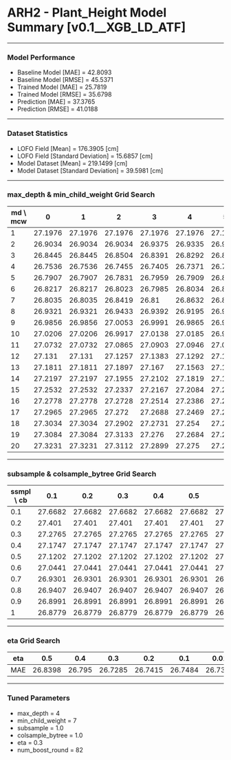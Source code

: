 # ARH2 - Plant_Height Model Summary [v0.1__XGB_LD_ATF]

***

### Model Performance

- Baseline Model [MAE] = 42.8093
- Baseline Model [RMSE] = 45.5371
- Trained Model [MAE] = 25.7819
- Trained Model [RMSE] = 35.6798
- Prediction [MAE] = 37.3765
- Prediction [RMSE] = 41.0188
***

### Dataset Statistics

- LOFO Field [Mean] = 176.3905 [cm]
- LOFO Field [Standard Deviation] = 15.6857 [cm]
- Model Dataset [Mean] = 219.1499 [cm]
- Model Dataset [Standard Deviation] = 39.5981 [cm]
***

### max_depth & min_child_weight Grid Search

|   md \ mcw |       0 |       1 |       2 |       3 |       4 |       5 |       6 |       7 |       8 |       9 |      10 |      11 |      12 |      13 |      14 |      15 |      16 |      17 |      18 |      19 |      20 |
|------------|---------|---------|---------|---------|---------|---------|---------|---------|---------|---------|---------|---------|---------|---------|---------|---------|---------|---------|---------|---------|---------|
|          1 | 27.1976 | 27.1976 | 27.1976 | 27.1976 | 27.1976 | 27.1976 | 27.1976 | 27.1976 | 27.2035 | 27.2035 | 27.1752 | 27.1752 | 27.1752 | 27.1752 | 27.2567 | 27.2567 | 27.2567 | 27.1988 | 27.1988 | 27.1988 | 27.2725 |
|          2 | 26.9034 | 26.9034 | 26.9034 | 26.9375 | 26.9335 | 26.9665 | 26.8753 | 26.8987 | 26.9371 | 26.8705 | 26.9259 | 26.9016 | 26.939  | 26.8728 | 26.9111 | 26.9121 | 26.9684 | 26.9474 | 26.9609 | 26.9263 | 26.9712 |
|          3 | 26.8445 | 26.8445 | 26.8504 | 26.8391 | 26.8292 | 26.8287 | 26.8385 | 26.8309 | 26.8344 | 26.8167 | 26.8293 | 26.8339 | 26.8193 | 26.8292 | 26.8223 | 26.8696 | 26.8141 | 26.8199 | 26.8052 | 26.8377 | 26.8021 |
|          4 | 26.7536 | 26.7536 | 26.7455 | 26.7405 | 26.7371 | 26.7305 | 26.7287 | 26.7286 | 26.7372 | 26.7361 | 26.7593 | 26.7515 | 26.8228 | 26.7852 | 26.7995 | 26.8016 | 26.7571 | 26.7833 | 26.8006 | 26.8239 | 26.7831 |
|          5 | 26.7907 | 26.7907 | 26.7831 | 26.7959 | 26.7909 | 26.8105 | 26.7907 | 26.8157 | 26.7985 | 26.7391 | 26.7583 | 26.8034 | 26.7878 | 26.7797 | 26.799  | 26.7955 | 26.7291 | 26.7412 | 26.7706 | 26.732  | 26.7679 |
|          6 | 26.8217 | 26.8217 | 26.8023 | 26.7985 | 26.8034 | 26.8303 | 26.8146 | 26.8311 | 26.8357 | 26.8059 | 26.8069 | 26.8269 | 26.831  | 26.7986 | 26.8193 | 26.8377 | 26.8255 | 26.8093 | 26.8286 | 26.8252 | 26.8042 |
|          7 | 26.8035 | 26.8035 | 26.8419 | 26.81   | 26.8632 | 26.8213 | 26.8014 | 26.8213 | 26.851  | 26.8287 | 26.8145 | 26.801  | 26.7916 | 26.831  | 26.8074 | 26.8351 | 26.8639 | 26.8247 | 26.8332 | 26.8379 | 26.8532 |
|          8 | 26.9321 | 26.9321 | 26.9433 | 26.9392 | 26.9195 | 26.9072 | 26.855  | 26.8968 | 26.9168 | 26.9314 | 26.8566 | 26.8686 | 26.8802 | 26.8987 | 26.9078 | 26.9011 | 26.8954 | 26.9067 | 26.8656 | 26.9012 | 26.9    |
|          9 | 26.9856 | 26.9856 | 27.0053 | 26.9991 | 26.9865 | 26.9309 | 26.9766 | 26.9289 | 26.9211 | 26.9231 | 26.9654 | 26.9482 | 26.9012 | 26.9663 | 26.9661 | 26.9693 | 26.9255 | 26.9437 | 26.9073 | 26.9471 | 26.9379 |
|         10 | 27.0206 | 27.0206 | 26.9917 | 27.0138 | 27.0185 | 26.993  | 27.0139 | 26.9738 | 27.0134 | 26.9655 | 26.9814 | 26.9814 | 26.9503 | 26.9821 | 26.9717 | 26.9557 | 26.9625 | 26.9483 | 26.977  | 26.9817 | 27.0007 |
|         11 | 27.0732 | 27.0732 | 27.0865 | 27.0903 | 27.0946 | 27.0713 | 27.0443 | 27.0591 | 27.0619 | 27.0254 | 27.014  | 27.0043 | 27.0544 | 27.0334 | 27.0092 | 26.9791 | 26.9897 | 26.9971 | 26.9925 | 27.0028 | 27.0035 |
|         12 | 27.131  | 27.131  | 27.1257 | 27.1383 | 27.1292 | 27.1073 | 27.1007 | 27.0935 | 27.0848 | 27.0952 | 27.0577 | 27.031  | 27.0159 | 27.0495 | 27.0296 | 27.049  | 27.0372 | 27.0448 | 27.0425 | 27.0265 | 27.0003 |
|         13 | 27.1811 | 27.1811 | 27.1897 | 27.167  | 27.1563 | 27.1235 | 27.1234 | 27.1271 | 27.1214 | 27.0974 | 27.1114 | 27.1038 | 27.0714 | 27.0725 | 27.0496 | 27.0473 | 27.0376 | 27.0375 | 27.0435 | 27.047  | 27.0115 |
|         14 | 27.2197 | 27.2197 | 27.1955 | 27.2102 | 27.1819 | 27.1675 | 27.1317 | 27.1502 | 27.1418 | 27.1427 | 27.1356 | 27.1131 | 27.0871 | 27.0984 | 27.0762 | 27.0625 | 27.0789 | 27.083  | 27.0511 | 27.0513 | 27.0399 |
|         15 | 27.2532 | 27.2532 | 27.2337 | 27.2167 | 27.2084 | 27.21   | 27.1643 | 27.1597 | 27.1827 | 27.1351 | 27.1332 | 27.1455 | 27.1054 | 27.1147 | 27.0819 | 27.0774 | 27.0876 | 27.0783 | 27.0566 | 27.0615 | 27.0448 |
|         16 | 27.2778 | 27.2778 | 27.2728 | 27.2514 | 27.2386 | 27.221  | 27.1927 | 27.1957 | 27.1936 | 27.1581 | 27.1585 | 27.1578 | 27.1464 | 27.1169 | 27.1057 | 27.1024 | 27.0856 | 27.1063 | 27.0945 | 27.0829 | 27.072  |
|         17 | 27.2965 | 27.2965 | 27.272  | 27.2688 | 27.2469 | 27.2166 | 27.2162 | 27.1974 | 27.2077 | 27.1798 | 27.1723 | 27.1856 | 27.1446 | 27.1396 | 27.1241 | 27.1211 | 27.1327 | 27.1249 | 27.1032 | 27.0752 | 27.0928 |
|         18 | 27.3034 | 27.3034 | 27.2902 | 27.2731 | 27.254  | 27.2245 | 27.2098 | 27.2179 | 27.2336 | 27.1749 | 27.187  | 27.1807 | 27.1724 | 27.1633 | 27.138  | 27.1308 | 27.1438 | 27.1309 | 27.12   | 27.0861 | 27.0888 |
|         19 | 27.3084 | 27.3084 | 27.3133 | 27.276  | 27.2684 | 27.2492 | 27.2315 | 27.225  | 27.2157 | 27.1994 | 27.1751 | 27.1745 | 27.1637 | 27.1482 | 27.1598 | 27.1393 | 27.1305 | 27.1282 | 27.1203 | 27.1198 | 27.1065 |
|         20 | 27.3231 | 27.3231 | 27.3112 | 27.2899 | 27.275  | 27.2596 | 27.2231 | 27.227  | 27.2395 | 27.2086 | 27.1896 | 27.2027 | 27.1877 | 27.1718 | 27.1555 | 27.1344 | 27.1508 | 27.1441 | 27.1276 | 27.0982 | 27.1015 |

***

### subsample & colsample_bytree Grid Search

|   ssmpl \ cb |     0.1 |     0.2 |     0.3 |     0.4 |     0.5 |     0.6 |     0.7 |     0.8 |     0.9 |     1.0 |
|--------------|---------|---------|---------|---------|---------|---------|---------|---------|---------|---------|
|          0.1 | 27.6682 | 27.6682 | 27.6682 | 27.6682 | 27.6682 | 27.6682 | 27.6682 | 27.6682 | 27.6682 | 27.6881 |
|          0.2 | 27.401  | 27.401  | 27.401  | 27.401  | 27.401  | 27.401  | 27.401  | 27.401  | 27.401  | 27.1124 |
|          0.3 | 27.2765 | 27.2765 | 27.2765 | 27.2765 | 27.2765 | 27.2765 | 27.2765 | 27.2765 | 27.2765 | 27.2266 |
|          0.4 | 27.1747 | 27.1747 | 27.1747 | 27.1747 | 27.1747 | 27.1747 | 27.1747 | 27.1747 | 27.1747 | 26.9777 |
|          0.5 | 27.1202 | 27.1202 | 27.1202 | 27.1202 | 27.1202 | 27.1202 | 27.1202 | 27.1202 | 27.1202 | 26.9509 |
|          0.6 | 27.0441 | 27.0441 | 27.0441 | 27.0441 | 27.0441 | 27.0441 | 27.0441 | 27.0441 | 27.0441 | 26.9358 |
|          0.7 | 26.9301 | 26.9301 | 26.9301 | 26.9301 | 26.9301 | 26.9301 | 26.9301 | 26.9301 | 26.9301 | 26.8374 |
|          0.8 | 26.9407 | 26.9407 | 26.9407 | 26.9407 | 26.9407 | 26.9407 | 26.9407 | 26.9407 | 26.9407 | 26.7603 |
|          0.9 | 26.8991 | 26.8991 | 26.8991 | 26.8991 | 26.8991 | 26.8991 | 26.8991 | 26.8991 | 26.8991 | 26.817  |
|          1   | 26.8779 | 26.8779 | 26.8779 | 26.8779 | 26.8779 | 26.8779 | 26.8779 | 26.8779 | 26.8779 | 26.7285 |

***

### eta Grid Search

| eta   |     0.5 |    0.4 |     0.3 |     0.2 |     0.1 |    0.01 |   0.001 |
|-------|---------|--------|---------|---------|---------|---------|---------|
| MAE   | 26.8398 | 26.795 | 26.7285 | 26.7415 | 26.7484 | 26.7338 | 83.9957 |

***

### Tuned Parameters

- max_depth = 4
- min_child_weight = 7
- subsample = 1.0
- colsample_bytree = 1.0
- eta = 0.3
- num_boost_round = 82
